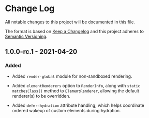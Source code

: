 # Change Log

All notable changes to this project will be documented in this file.

The format is based on [Keep a Changelog](http://keepachangelog.com/)
and this project adheres to [Semantic Versioning](http://semver.org/).

<!--
   PRs should document their user-visible changes (if any) in the
   Unreleased section, uncommenting the header as necessary.
-->

<!-- ## [x.y.z] - YYYY-MM-DD -->
<!-- ## Unreleased -->
<!-- ### Changed -->
<!-- ### Added -->
<!-- ### Removed -->
<!-- ### Fixed -->

## 1.0.0-rc.1 - 2021-04-20

### Added

- Added `render-global` module for non-sandboxed rendering.

- Added `elementRenderers` option to `RenderInfo`, along with `static matchesClass()` method to `ElementRenderer`, allowing the default renderer(s) to be overridden.

- Added `defer-hydration` attribute handling, which helps coordinate ordered wakeup of custom elements during hydration.
